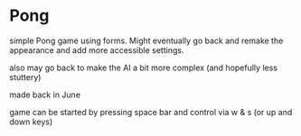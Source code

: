 # Pong
simple Pong game using forms. Might eventually go back and remake the appearance and add more accessible settings.

also may go back to make the AI a bit more complex (and hopefully less stuttery)

made back in June

game can be started by pressing space bar and control via w & s (or up and down keys)
